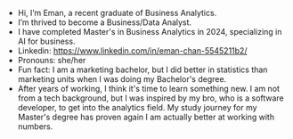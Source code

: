 - Hi, I’m Eman, a recent graduate of Business Analytics.
- I’m thrived to become a Business/Data Analyst.
- I have completed Master's in Business Analytics in 2024, specializing in AI for business.
- Linkedin: https://www.linkedin.com/in/eman-chan-5545211b2/
- Pronouns: she/her
- Fun fact: I am a marketing bachelor, but I did better in statistics than marketing units when I was doing my Bachelor's degree.
- After years of working, I think it's time to learn something new. I am not from a tech background, but I was inspired by my bro, who is a software developer, to get into the analytics field. My study journey for my Master's degree has proven again I am actually better at working with numbers.

<!---
emanymchan/emanymchan is a ✨ special ✨ repository because its `README.md` (this file) appears on your GitHub profile.
You can click the Preview link to take a look at your changes.
--->
